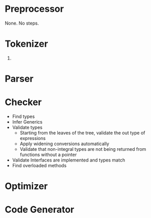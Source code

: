 
# Preprocessor
None. No steps.

# Tokenizer
1. 

# Parser

# Checker

* Find types
* Infer Generics
* Validate types
    * Starting from the leaves of the tree, validate the out type of expressions
    * Apply widening conversions automatically
    * Validate that non-integral types are not being returned from functions without a pointer
* Validate Interfaces are implemented and types match
* Find overloaded methods

# Optimizer

# Code Generator
